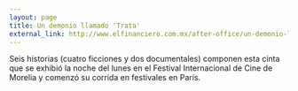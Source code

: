 ```yaml
---
layout: page
title: Un demonio llamado 'Trata'
external_link: http://www.elfinanciero.com.mx/after-office/un-demonio-llamado-trata.html
---
```


Seis historias (cuatro ficciones y dos documentales) componen esta cinta que se exhibió la noche del lunes en el Festival Internacional de Cine de Morelia y comenzó su corrida en festivales en París.
